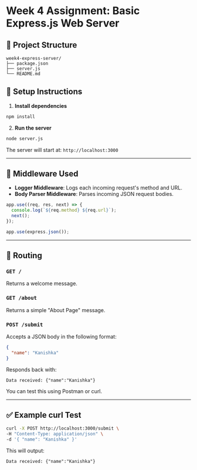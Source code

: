 # Week 4 Assignment: Basic Express.js Web Server

## 📁 Project Structure

```
week4-express-server/
├── package.json
├── server.js
└── README.md
```

## 🚀 Setup Instructions

1. **Install dependencies**

```bash
npm install
```

2. **Run the server**

```bash
node server.js
```

The server will start at: `http://localhost:3000`

---

## 📌 Middleware Used

- **Logger Middleware**: Logs each incoming request's method and URL.
- **Body Parser Middleware**: Parses incoming JSON request bodies.

```js
app.use((req, res, next) => {
  console.log(`${req.method} ${req.url}`);
  next();
});

app.use(express.json());
```

---

## 🔀 Routing

### `GET /`

Returns a welcome message.

### `GET /about`

Returns a simple "About Page" message.

### `POST /submit`

Accepts a JSON body in the following format:

```json
{
  "name": "Kanishka"
}
```

Responds back with:

```
Data received: {"name":"Kanishka"}
```

You can test this using Postman or curl.

---

## ✅ Example curl Test

```bash
curl -X POST http://localhost:3000/submit \
-H "Content-Type: application/json" \
-d '{ "name": "Kanishka" }'
```

This will output:

```
Data received: {"name":"Kanishka"}
```